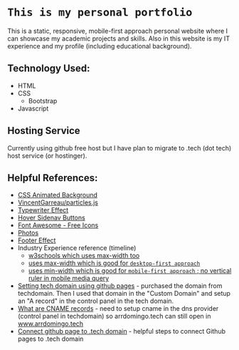 # `This is my personal portfolio`

This is a static, responsive, mobile-first approach personal website where I can showcase my academic projects and skills. Also in this website is my IT experience and my profile (including educational background).

## Technology Used:

- HTML
- CSS
  - Bootstrap
- Javascript

## Hosting Service

Currently using github free host but I have plan to migrate to .tech (dot tech) host service (or hostinger).

## Helpful References:

- [CSS Animated Background](https://www.sliderrevolution.com/resources/css-animated-background/)
- [VincentGarreau/particles.js](https://github.com/VincentGarreau/particles.js/)
- [Typewriter Effect](https://css-tricks.com/snippets/css/typewriter-effect/)
- [Hover Sidenav Buttons](https://www.w3schools.com/howto/howto_css_sidenav_buttons.asp)
- [Font Awesome - Free Icons](https://fontawesome.com/icons?d=gallery&p=2&m=free)
- [Photos](https://unsplash.com/)
- [Footer Effect](https://www.littlesnippets.net/blog/some-css-menu-inspiration-using-animated-lines)
- Industry Experience reference (timeline)
  - [w3schools which uses max-width too](https://www.w3schools.com/howto/howto_css_timeline.asp)
  - [uses max-width which is good for `desktop-first approach`](https://codepen.io/togrul/pen/xwxodv)
  - [uses min-width which is good for `mobile-first approach` ; no vertical ruler in mobile media query](https://www.youtube.com/watch?v=zNccqv0g6Q4&t=10s)
- [Setting tech domain using github pages](https://www.youtube.com/watch?v=mhQ3nNdS-TE) - purchased the domain from techdomain. Then I used that domain in the "Custom Domain" and setup an "A record" in the control panel in the tech domain.
- [What are CNAME records](https://www.youtube.com/watch?v=ZXCQwdVgDno) - need to setup cname in the dns provider (control panel in techdomain) so arrdomingo.tech can still open in www.arrdomingo.tech
- [Connect github page to .tech domain](https://sanskar10100.hashnode.dev/how-to-get-a-free-tech-domain-connect-it-to-github-pages-and-get-a-free-ssl-certificate) - helpful steps to connect Github pages to .tech domain
